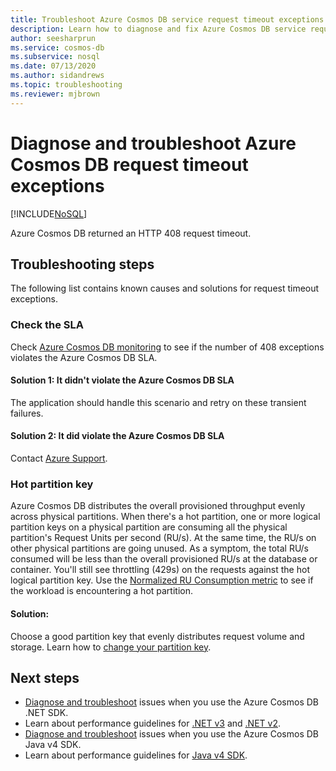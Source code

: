 ```yaml
---
title: Troubleshoot Azure Cosmos DB service request timeout exceptions
description: Learn how to diagnose and fix Azure Cosmos DB service request timeout exceptions.
author: seesharprun
ms.service: cosmos-db
ms.subservice: nosql
ms.date: 07/13/2020
ms.author: sidandrews
ms.topic: troubleshooting
ms.reviewer: mjbrown
---
```


# Diagnose and troubleshoot Azure Cosmos DB request timeout exceptions
[!INCLUDE[NoSQL](../includes/appliesto-nosql.md)]

Azure Cosmos DB returned an HTTP 408 request timeout.

## Troubleshooting steps
The following list contains known causes and solutions for request timeout exceptions.

### Check the SLA
Check [Azure Cosmos DB monitoring](../monitor.md) to see if the number of 408 exceptions violates the Azure Cosmos DB SLA.

#### Solution 1: It didn't violate the Azure Cosmos DB SLA
The application should handle this scenario and retry on these transient failures.

#### Solution 2: It did violate the Azure Cosmos DB SLA
Contact [Azure Support](https://aka.ms/azure-support).
 
### Hot partition key
Azure Cosmos DB distributes the overall provisioned throughput evenly across physical partitions. When there's a hot partition, one or more logical partition keys on a physical partition are consuming all the physical partition's Request Units per second (RU/s). At the same time, the RU/s on other physical partitions are going unused. As a symptom, the total RU/s consumed will be less than the overall provisioned RU/s at the database or container. You'll still see throttling (429s) on the requests against the hot logical partition key. Use the [Normalized RU Consumption metric](../monitor-normalized-request-units.md) to see if the workload is encountering a hot partition. 

#### Solution:
Choose a good partition key that evenly distributes request volume and storage. Learn how to [change your partition key](https://devblogs.microsoft.com/cosmosdb/how-to-change-your-partition-key/).

## Next steps
* [Diagnose and troubleshoot](troubleshoot-dotnet-sdk.md) issues when you use the Azure Cosmos DB .NET SDK.
* Learn about performance guidelines for [.NET v3](performance-tips-dotnet-sdk-v3.md) and [.NET v2](performance-tips.md).
* [Diagnose and troubleshoot](troubleshoot-java-sdk-v4.md) issues when you use the Azure Cosmos DB Java v4 SDK.
* Learn about performance guidelines for [Java v4 SDK](performance-tips-java-sdk-v4.md).